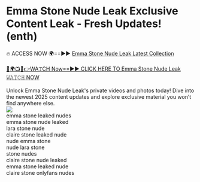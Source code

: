 # Emma Stone Nude Leak Exclusive Content Leak - Fresh Updates! (enth)

🔥 ACCESS NOW 🌍==►► <a href="https://tinyurl.com/2mz8nhtm" rel="nofollow">Emma Stone Nude Leak Latest Collection</a>
<br><br>
[🔴🌍📺📱👉WA𝚃CH Now==►► CLICK HERE TO Emma Stone Nude Leak 𝚆𝙰𝚃𝙲𝙷 NOW](https://tinyurl.com/2mz8nhtm)
<br><br>
Unlock Emma Stone Nude Leak's private videos and photos today! Dive into the newest 2025 content updates and explore exclusive material you won’t find anywhere else.
<br>
<a href="https://tinyurl.com/2mz8nhtm" rel="nofollow" data-target="animated-image.originalLink"><img src="https://camo.githubusercontent.com/8a4f000d20f83aca3bf7ec5f350d767afa0574a8a352519fd8cfa583a6f93a33/68747470733a2f2f692e696d6775722e636f6d2f644a486b345a712e676966" data-canonical-src="https://i.imgur.com/dJHk4Zq.gif" style="max-width: 100%; display: inline-block;" data-target="animated-image.originalImage"></a>
<br>
emma stone leaked nudes<br>
emma stone nude leaked<br>
lara stone nude<br>
claire stone leaked nude<br>
nude emma stone<br>
nude lara stone<br>
stone nudes<br>
claire stone nude leaked<br>
emma stone leaked nude<br>
claire stone onlyfans nudes